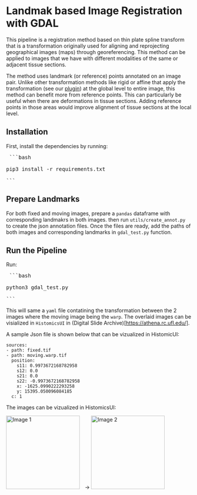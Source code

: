 # Landmak based Image Registration with GDAL

This pipeline is a registration method based on thin plate spline transform that is a transformation originally used for aligning and reprojecting geographical images (maps) through georeferencing. This method can be applied to images that we have with different modalities of the same or adjacent tissue sections.
 
The method uses landmark (or reference) points annotated on an image pair. Unlike other transformation methods like rigid or affine that apply the transformation (see our [plugin](https://github.com/SarderLab/register-images)) at the global level to entire image, this method can benefit more from reference points. This can particularly be useful when there are deformations in tissue sections. Adding reference points in those areas would improve alignment of tissue sections at the local level.

## Installation

First, install the dependencies by running:

<pre> ```bash

pip3 install -r requirements.txt

``` </pre>

## Prepare Landmarks

For both fixed and moving images, prepare a `pandas` dataframe with corresponding landmakrs in both images. then run  `utils/create_annot.py` to create the json annotation files. Once the files are ready, add the paths of both images and corresponding landmarks in `gdal_test.py` function.

## Run the Pipeline

Run:

<pre> ```bash

python3 gdal_test.py

``` </pre>

This will same a `yaml` file contatining the transformation between the 2 images where the moving image being the `warp`. The overlaid images can be visialized in `HistomicsUI` in (Digital Slide Archive)[https://athena.rc.ufl.edu/].

A sample Json file is shown below that can be vizualized in HistomicUI:
```
sources:
- path: fixed.tif
- path: moving.warp.tif
  position:
    s11: 0.9973672168782958
    s12: 0.0
    s21: 0.0
    s22: -0.9973672168782958
    x: -1625.0990222293258
    y: 15395.050096084185
  c: 1
```

The images can be vizualized in HistomicsUI:

<img src="images/before.PNG" alt="Image 1" width="200" style="display: inline-block; margin-right: 10px;">
&#8594; 
<img src="images/after.PNG" alt="Image 2" width="200" style="display: inline-block;">





